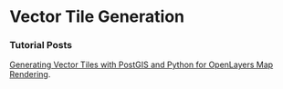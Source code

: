 # Vector Tile Generation
### Tutorial Posts
[Generating Vector Tiles with PostGIS and Python for OpenLayers Map Rendering](https://spatial-dev.guru/2023/04/24/generating-vector-tiles-with-postgis-and-python-for-openlayers-map-rendering/).
